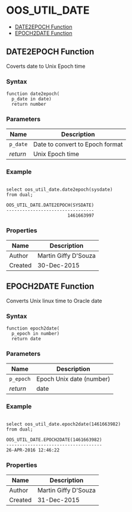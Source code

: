# OOS_UTIL_DATE





- [DATE2EPOCH Function](#date2epoch)
- [EPOCH2DATE Function](#epoch2date)












 
## DATE2EPOCH Function<a name="date2epoch"></a>


<p>
<p>Coverts date to Unix Epoch time</p>
</p>

### Syntax
```plsql
function date2epoch(
  p_date in date)
  return number
```

### Parameters
Name | Description
--- | ---
`p_date` | Date to convert to Epoch format
*return* | Unix Epoch time
 
 


### Example
```plsql

select oos_util_date.date2epoch(sysdate)
from dual;

OOS_UTIL_DATE.DATE2EPOCH(SYSDATE)
---------------------------------
                       1461663997
```


### Properties
Name | Description
--- | ---
Author | Martin Giffy D'Souza
Created | 30-Dec-2015


 
## EPOCH2DATE Function<a name="epoch2date"></a>


<p>
<p>Converts Unix linux time to Oracle date</p>
</p>

### Syntax
```plsql
function epoch2date(
  p_epoch in number)
  return date
```

### Parameters
Name | Description
--- | ---
`p_epoch` | Epoch Unix date (number)
*return* | date
 
 


### Example
```plsql

select oos_util_date.epoch2date(1461663982)
from dual;

OOS_UTIL_DATE.EPOCH2DATE(1461663982)
------------------------------------
26-APR-2016 12:46:22
```


### Properties
Name | Description
--- | ---
Author | Martin Giffy D'Souza
Created | 31-Dec-2015


 
